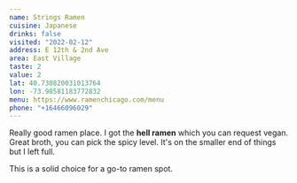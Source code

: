 ```yaml
---
name: Strings Ramen
cuisine: Japanese
drinks: false
visited: "2022-02-12"
address: E 12th & 2nd Ave
area: East Village
taste: 2
value: 2
lat: 40.730820031013764
lon: -73.98581183772832
menu: https://www.ramenchicago.com/menu
phone: "+16466096029"
---
```


Really good ramen place. I got the **hell ramen** which you can request vegan. Great broth, you can pick the spicy level. It's on the smaller end of things but I left full.

This is a solid choice for a go-to ramen spot.
